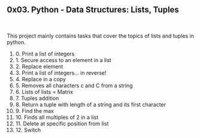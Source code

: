 <h2>0x03. Python - Data Structures: Lists, Tuples</h2>
<br>
<p>This project mainly contains tasks that cover the topics of lists and tuples in python.</p>
<ol>
<li>0. Print a list of integers</li>
<li>1. Secure access to an element in a list</li>
<li>2. Replace element</li>
<li>3. Print a list of integers... in reverse!</li>
<li>4. Replace in a copy</li>
<li>5. Removes all characters c and C from a string</li>
<li>6. Lists of lists = Matrix</li>
<li>7. Tuples addition</li>
<li>8. Return a tuple with length of a string and its first character</li>
<li>9. Find the max</li>
<li>10. Finds all multiples of 2 in a list</li>
<li>11. Delete at specific position from list</li>
<li>12. Switch</li>
</ol>
